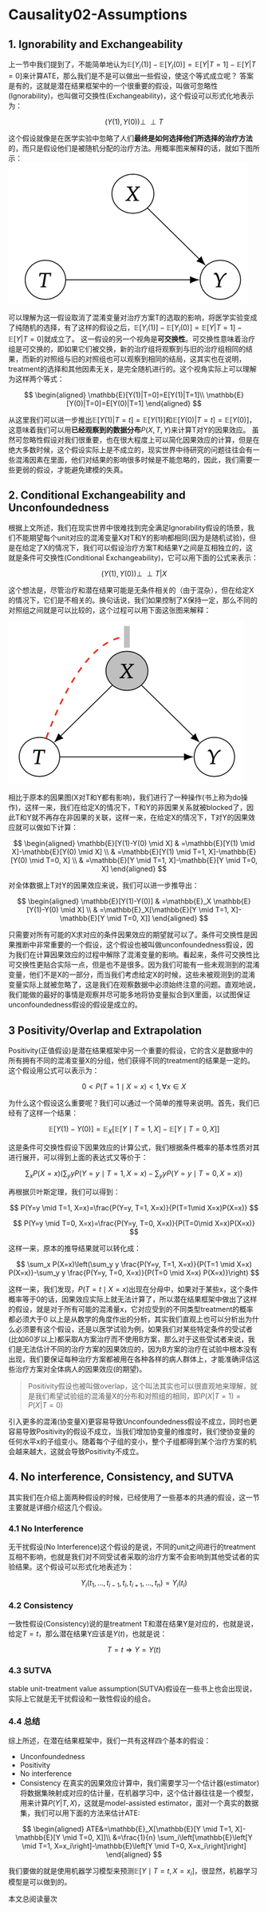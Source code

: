 # Causality02-Assumptions
## 1. Ignorability and Exchangeability
上一节中我们提到了，不能简单地认为$\mathbb{E}[Y_i(1)]-\mathbb{E}[Y_i(0)]=\mathbb{E}[Y|T=1]-\mathbb{E}[Y|T=0]$来计算ATE，那么我们是不是可以做出一些假设，使这个等式成立呢？
答案是有的，这就是潜在结果框架中的一个很重要的假设，叫做可忽略性(Ignorability)，也叫做可交换性(Exchangeability)，这个假设可以形式化地表示为：

$$
(Y(1), Y(0)) \perp\!\!\!\perp T
$$

这个假设就像是在医学实验中忽略了人们**最终是如何选择他们所选择的治疗方法**的，而只是假设他们是被随机分配的治疗方法。用概率图来解释的话，就如下图所示：
![](resources/Pasted%20image%2020230201102036.png)

可以理解为这一假设取消了混淆变量对治疗方案T的选取的影响，将医学实验变成了纯随机的选择，有了这样的假设之后，$\mathbb{E}[Y_i(1)]-\mathbb{E}[Y_i(0)]=\mathbb{E}[Y|T=1]-\mathbb{E}[Y|T=0]$就成立了。
这一假设的另一个视角是**可交换性**。可交换性意味着治疗组是可交换的，即如果它们被交换，新的治疗组将观察到与旧的治疗组相同的结果，而新的对照组与旧的对照组也可以观察到相同的结局，这其实也在说明，treatment的选择和其他因素无关，是完全随机进行的。这个视角实际上可以理解为这样两个等式：

$$
\begin{aligned}
	\mathbb{E}[Y(1)|T=0]=E[Y(1)|T=1]\\
	\mathbb{E}[Y(0)|T=0]=E[Y(0)|T=1]
\end{aligned}
$$

从这里我们可以进一步推出$\mathbb{E}[Y(1)|T=t]=\mathbb{E}[Y(1)]$和$\mathbb{E}[Y(0)|T=t]=\mathbb{E}[Y(0)]$，这意味着我们可以用**已经观察到的数据分布**$P(X,T,Y)$来计算T对Y的因果效应。
虽然可忽略性假设对我们很重要，也在很大程度上可以简化因果效应的计算，但是在绝大多数时候，这个假设实际上是不成立的，现实世界中待研究的问题往往会有一些混淆因素在里面，他们对结果的影响很多时候是不能忽略的，因此，我们需要一些更弱的假设，才能避免建模的失真。

## 2. Conditional Exchangeability and Unconfoundedness
根据上文所述，我们在现实世界中很难找到完全满足Ignorability假设的场景，我们不能期望每个unit对应的混淆变量X对T和Y的影响都相同(因为是随机试验)，但是在给定了X的情况下，我们可以假设治疗方案T和结果Y之间是互相独立的，这就是条件可交换性(Conditional Exchangeability)，它可以用下面的公式来表示：

$$
(Y(1), Y(0)) \perp\!\!\!\perp T|X
$$

这个想法是，尽管治疗和潜在结果可能是无条件相关的（由于混杂），但在给定X的情况下，它们是不相关的。换句话说，我们如果控制了X保持一定，那么不同的对照组之间就是可以比较的，这个过程可以用下面这张图来解释：

![](resources/Pasted%20image%2020230201223605.png)

相比于原本的因果图(X对T和Y都有影响)，我们进行了一种操作(书上称为do操作)，这样一来，我们在给定X的情况下，T和Y的非因果关系就被blocked了，因此T和Y就不再存在非因果的关联，这样一来，在给定X的情况下，T对Y的因果效应就可以做如下计算：

$$
\begin{aligned}
\mathbb{E}[Y(1)-Y(0) \mid X] & =\mathbb{E}[Y(1) \mid X]-\mathbb{E}[Y(0) \mid X] \\
& =\mathbb{E}[Y(1) \mid T=1, X]-\mathbb{E}[Y(0) \mid T=0, X] \\
& =\mathbb{E}[Y \mid T=1, X]-\mathbb{E}[Y \mid T=0, X]
\end{aligned}
$$

对全体数据上T对Y的因果效应来说，我们可以进一步推导出：

$$
\begin{aligned}
\mathbb{E}[Y(1)-Y(0)] & =\mathbb{E}_X \mathbb{E}[Y(1)-Y(0) \mid X] \\
& =\mathbb{E}_X[\mathbb{E}[Y \mid T=1, X]-\mathbb{E}[Y \mid T=0, X]]
\end{aligned}
$$

只需要对所有可能的X求对应的条件因果效应的期望就可以了。条件可交换性是因果推断中非常重要的一个假设，这个假设也被叫做unconfoundedness假设，因为我们在计算因果效应的过程中解除了混淆变量的影响。看起来，条件可交换性比可交换性更贴合实际一点，但是也不是很多。因为我们可能有一些未观测到的混淆变量，他们不是X的一部分，而当我们考虑给定X的时候，这些未被观测到的混淆变量实际上就被忽略了，这是我们在观察数据中必须始终注意的问题。直观地说，我们能做的最好的事情是观察并尽可能多地将协变量拟合到X里面，以试图保证unconfoundedness假设的假设是成立的。

## 3 Positivity/Overlap and Extrapolation
Positivity(正值假设)是潜在结果框架中另一个重要的假设，它的含义是数据中的所有拥有不同的混淆变量X的分组，他们获得不同的treatment的结果是一定的。这个假设用公式可以表示为：

$$
0<P(T=1 \mid X=x)<1, \forall x\in X
$$

为什么这个假设这么重要呢？我们可以通过一个简单的推导来说明。首先，我们已经有了这样一个结果：

$$
\mathbb{E}[Y(1)-Y(0)]=\mathbb{E}_X[\mathbb{E}[Y \mid T=1, X]-\mathbb{E}[Y \mid T=0, X]]
$$

这是条件可交换性假设下因果效应的计算公式，我们根据条件概率的基本性质对其进行展开，可以得到上面的表达式又等价于：

$$
\sum_x P(X=x)\left(\sum_y y P(Y=y \mid T=1, X=x)-\sum_y y P(Y=y \mid T=0, X=x)\right)
$$

再根据贝叶斯定理，我们可以得到：

$$
P(Y=y \mid T=1, X=x)=\frac{P(Y=y, T=1, X=x)}{P(T=1\mid X=x)P(X=x)}
$$

$$
P(Y=y \mid T=0, X=x)=\frac{P(Y=y, T=0, X=x)}{P(T=0\mid X=x)P(X=x)}
$$

这样一来，原本的推导结果就可以转化成：

$$
\sum_x P(X=x)\left(\sum_y y \frac{P(Y=y, T=1, X=x)}{P(T=1 \mid X=x) P(X=x)}-\sum_y y \frac{P(Y=y, T=0, X=x)}{P(T=0 \mid X=x) P(X=x)}\right)
$$


这样一来，我们发现，$P(T=t\mid X=x)$出现在分母中，如果对于某些x，这个条件概率等于0的话，因果效应实际上就无法计算了，所以潜在结果框架中做出了这样的假设，就是对于所有可能的混淆量x，它对应受到的不同类型treatment的概率都必须大于0
以上是从数学的角度作出的分析，其实我们直观上也可以分析出为什么必须要有这个假设，还是以医学试验为例，如果我们对某些特定条件的受试者(比如60岁以上)都采取A方案治疗而不使用B方案，那么对于这些受试者来说，我们是无法估计不同的治疗方案的因果效应的，因为B方案的治疗在试验中根本没有出现，我们要保证每种治疗方案都被用在各种各样的病人群体上，才能准确评估这些治疗方案对全体病人的因果效应(的期望)。
> Positivity假设也被叫做overlap，这个叫法其实也可以很直观地来理解，就是我们希望试验组的混淆量X的分布和对照组的相同，即$P(X|T=1)=P(X|T=0)$

引入更多的混淆(协变量X)更容易导致Unconfoundedness假设不成立，同时也更容易导致Positivity的假设不成立，当我们增加协变量的维度时，我们使协变量的任何水平x的子组变小。随着每个子组的变小，整个子组都得到某个治疗方案的机会越来越大，这就会导致Positivity不成立。

## 4. No interference, Consistency, and SUTVA
其实我们在介绍上面两种假设的时候，已经使用了一些基本的共通的假设，这一节主要就是详细介绍这几个假设。
### 4.1 No Interference
无干扰假设(No Interference)这个假设的是说，不同的unit之间进行的treatment互相不影响，也就是我们对不同受试者采取的治疗方案不会影响到其他受试者的实验结果。这个假设可以形式化地表述为：

$$
Y_i\left(t_1, \ldots, t_{i-1}, t_i, t_{i+1}, \ldots, t_n\right)=Y_i\left(t_i\right)
$$

### 4.2 Consistency
一致性假设(Consistency)说的是treatment T和潜在结果Y是对应的，也就是说，给定$T=t$，那么潜在结果Y应该是$Y(t)$，也就是说：

$$
T=t \Longrightarrow Y=Y(t)
$$

### 4.3 SUTVA
stable unit-treatment value assumption(SUTVA)假设在一些书上也会出现说，实际上它就是无干扰假设和一致性假设的组合。

### 4.4 总结
综上所述，在潜在结果框架中，我们一共有这样四个基本的假设：
- Unconfoundedness
- Positivity
- No interference
- Consistency
在真实的因果效应计算中，我们需要学习一个估计器(estimator)将数据集映射成对应的估计量，在机器学习中，这个估计器往往是一个模型，用来计算$P(Y|T,X)$，这就是model-assisted estimator，面对一个真实的数据集，我们可以用下面的方法来估计ATE:

$$
\begin{aligned}
	ATE&=\mathbb{E}_X[\mathbb{E}[Y \mid T=1, X]-\mathbb{E}[Y \mid T=0, X]]\\
	&=\frac{1}{n} \sum_i\left[\mathbb{E}\left[Y \mid T=1, X=x_i\right]-\mathbb{E}\left[Y \mid T=0, X=x_i\right]\right]
\end{aligned}
$$

我们要做的就是使用机器学习模型来预测$\mathbb{E}\left[Y \mid T=t, X=x_i\right]$，很显然，机器学习模型是可以做到的。 


<span id="busuanzi_container_page_pv">本文总阅读量<span id="busuanzi_value_page_pv"></span>次</span>